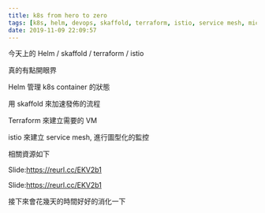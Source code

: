 ```yaml
---
title: k8s from hero to zero
tags: [k8s, helm, devops, skaffold, terraform, istio, service mesh, microservice]
date: 2019-11-09 22:09:57
---
```


今天上的 Helm / skaffold / terraform / istio

真的有點開眼界

Helm 管理 k8s container 的狀態

用 skaffold 來加速發佈的流程

Terraform 來建立需要的 VM

istio 來建立 service mesh, 進行圖型化的監控

相關資源如下

Slide:https://reurl.cc/EKV2b1

Slide:https://reurl.cc/EKV2b1

接下來會花幾天的時間好好的消化一下